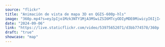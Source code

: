 ```yaml
---
source: "flickr"
title: "Animación de vista de mapa 3D en QGIS-600p-hls"
image: "360p.mp4?s=eyJpIjo1Mzk3NTY1MjA3MSwiZSI6MTcyODIyMDE0MiwicyI6IjI4ZTljYzZkYjZhNjVkYzFmY2E3NDAzMDc1NWI2NDM5MGU5OTlmNDAiLCJ2IjoxfQ.mp4"
date: "2024-09-06"
link: "https://live.staticflickr.com/video/53975652071/d3bb774578/360p.mp4?s=eyJpIjo1Mzk3NTY1MjA3MSwiZSI6MTcyODIyMDE0MiwicyI6IjI4ZTljYzZkYjZhNjVkYzFmY2E3NDAzMDc1NWI2NDM5MGU5OTlmNDAiLCJ2IjoxfQ"
draft: "true"
showcase: "map"
---
```

